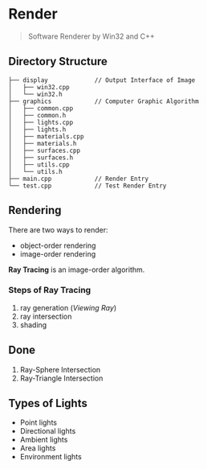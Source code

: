 # Render
> Software Renderer by Win32 and C++

## Directory Structure
~~~
├── display             // Output Interface of Image
│   ├── win32.cpp
│   └── win32.h
├── graphics            // Computer Graphic Algorithm
│   ├── common.cpp
│   ├── common.h
│   ├── lights.cpp
│   ├── lights.h
│   ├── materials.cpp
│   ├── materials.h
│   ├── surfaces.cpp
│   ├── surfaces.h
│   ├── utils.cpp
│   └── utils.h
├── main.cpp            // Render Entry
└── test.cpp            // Test Render Entry
~~~


## Rendering
There are two ways to render:
- object-order rendering
- image-order rendering

**Ray Tracing** is an image-order algorithm.

### Steps of Ray Tracing
1. ray generation (_Viewing Ray_)
2. ray intersection
3. shading

## Done
1. Ray-Sphere Intersection
2. Ray-Triangle Intersection

## Types of Lights
- Point lights
- Directional lights
- Ambient lights
- Area lights
- Environment lights